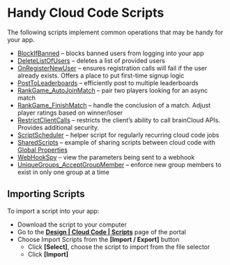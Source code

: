 # Handy Cloud Code Scripts

The following scripts implement common operations that may be handy for your app.

-   [BlockIfBanned](BlockIfBanned/readme.md) – blocks banned users from logging into your app
-   [DeleteListOfUsers](DeleteListOfUsers/readme.md) – deletes a list of provided users
-   [OnRegisterNewUser](OnRegisterNewUser/readme.md) – ensures registration calls will fail if the user already exists. Offers a place to put first-time signup logic
-   [PostToLeaderboards](PostToLeaderboards/readme.md) – efficiently post to multiple leaderboards
-   [RankGame_AutoJoinMatch](RankGame_AutoJoinMatch/readme.md) – pair two players looking for an async match
-   [RankGame_FinishMatch](RankGame_FinishMatch/readme.md) – handle the conclusion of a match. Adjust player ratings based on winner/loser
-   [RestrictClientCalls](RestrictClientCalls/readme.md) – restricts the client’s ability to call brainCloud APIs. Provides additional security.
-   [ScriptScheduler](ScriptScheduler/readme.md) – helper script for regularly recurring cloud code jobs
-   [SharedScripts](SharedScripts/readme.md) – example of sharing scripts between cloud code with [Global Properties](https://getbraincloud.com/apidocs/apiref/#cc-bridge-getglobalproperty)
-   [WebHookSpy](WebHookSpy/readme.md) – view the parameters being sent to a webhook
-   [UniqueGroups_AcceptGroupMember](UniqueGroups_AcceptGroupMember/readme.md) – enforce new group members to exist in only one group at a time

## Importing Scripts

To import a script into your app:

-   Download the script to your computer
-   Go to the [**Design | Cloud Code | Scripts**](https://portal.braincloudservers.com/login#/development/serverscripts-edit) page of the portal
-   Choose Import Scripts from the **[Import / Export]** button
    -   Click **[Select]**, choose the script to import from the file selector
    -   Click **[Import]**
